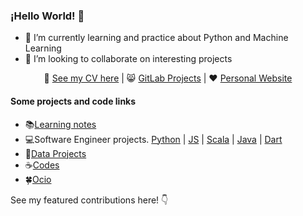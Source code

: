 ### ¡Hello World! 🐍

* 🌱 I’m currently learning and practice about Python and Machine Learning
* 👯 I’m looking to collaborate on interesting projects
<div align="center">
📃 <a href="https://github.com/eocode/Biography-CV-and-Letter" target="__blank">See my CV here</a> | 😸 <a href="https://gitlab.com/teamspartans"  target="__blank">GitLab Projects</a> | ❤️ <a href="https://eliasojedamedina.com/"  target="__blank">Personal Website</a>
</div>

#### Some projects and code links

* 📚[Learning notes](https://github.com/eocode?tab=repositories&q=notes&type=&language=)
* 💻Software Engineer projects. [Python](https://github.com/eocode?tab=repositories&q=software-engineering+python&type=&language=) | [JS](https://github.com/eocode?tab=repositories&q=software-engineering+js&type=&language=) | [Scala](https://github.com/eocode?tab=repositories&q=software-engineering+scala&type=&language=) | [Java](https://github.com/eocode?tab=repositories&q=software-engineering+java&type=&language=) | [Dart](https://github.com/eocode?tab=repositories&q=software-engineering+dart&type=&language=)
* 🐍[Data Projects](https://github.com/eocode?tab=repositories&q=data-science&type=&language=)
* ☕️[Codes](https://github.com/eocode?tab=repositories&q=challenge&type=&language=)
* 🍀[Ocio](https://github.com/eocode?tab=repositories&q=ocio&type=&language=)

See my featured contributions here! 👇
